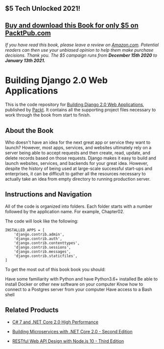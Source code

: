 ## $5 Tech Unlocked 2021!
[Buy and download this Book for only $5 on PacktPub.com](https://www.packtpub.com/product/building-django-2-0-web-applications/9781787286214)
-----
*If you have read this book, please leave a review on [Amazon.com](https://www.amazon.com/gp/product/1787286215).     Potential readers can then use your unbiased opinion to help them make purchase decisions. Thank you. The $5 campaign         runs from __December 15th 2020__ to __January 13th 2021.__*

# Building Django 2.0 Web Applications
This is the code repository for [Building Django 2.0 Web Applications](https://www.packtpub.com/web-development/building-django-20-web-applications?utm_source=github&utm_medium=repository&utm_campaign=9781787286214), published by [Packt](https://www.packtpub.com/?utm_source=github). It contains all the supporting project files necessary to work through the book from start to finish.
## About the Book
Who doesn't have an idea for the next great app or service they want to launch? However, most apps, services, and websites ultimately rely on a server being able to accept requests and then create, read, update, and delete records based on those requests. Django makes it easy to build and launch websites, services, and backends for your great idea. However, despite the history of being used at large-scale successful start-ups and enterprises, it can be difficult to gather all the resources necessary to actually take an idea from empty directory to running production server.
## Instructions and Navigation
All of the code is organized into folders. Each folder starts with a number followed by the application name. For example, Chapter02.



The code will look like the following:
```
INSTALLED_APPS = [
    'django.contrib.admin',
    'django.contrib.auth',
    'django.contrib.contenttypes',
    'django.contrib.sessions',
    'django.contrib.messages',
    'django.contrib.staticfiles',
]
```

To get the most out of this book book you should:

Have some familiarity with Python and have Python3.6+ installed
Be able to install Docker or other new software on your computer
Know how to connect to a Postgres server from your computer
Have access to a Bash shell

## Related Products
* [C# 7 and .NET Core 2.0 High Performance](https://www.packtpub.com/application-development/c-7-and-net-core-20-high-performance?utm_source=github&utm_medium=repository&utm_campaign=9781788470049)

* [Building Microservices with .NET Core 2.0 - Second Edition](https://www.packtpub.com/application-development/building-microservices-net-core-20-second-edition?utm_source=github&utm_medium=repository&utm_campaign=9781788393331)

* [RESTful Web API Design with Node.js 10 - Third Edition](https://www.packtpub.com/web-development/restful-web-api-design-nodejs-10-third-edition?utm_source=github&utm_medium=repository&utm_campaign=9781788623322)
